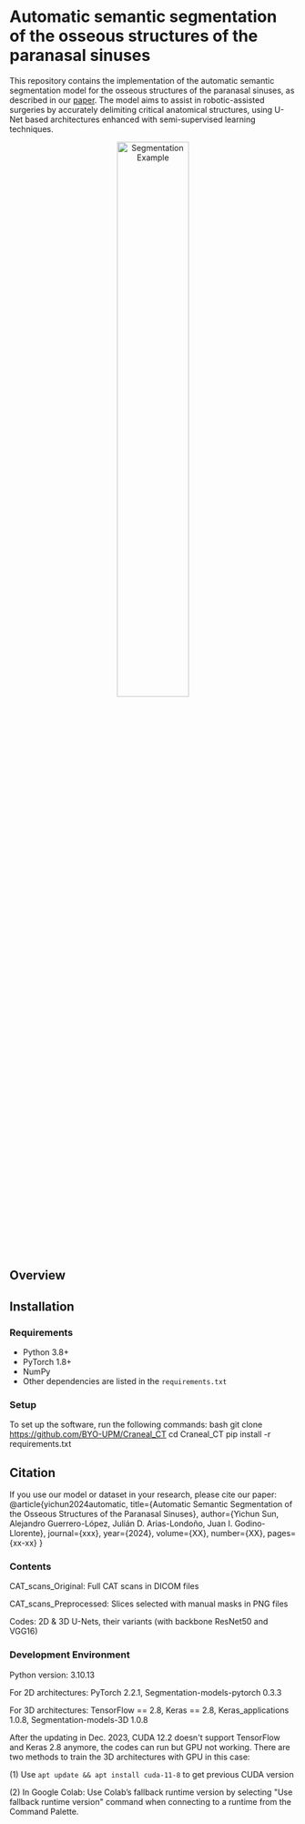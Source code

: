 # Automatic semantic segmentation of the osseous structures of the paranasal sinuses
This repository contains the implementation of the automatic semantic segmentation model for the osseous structures of the paranasal sinuses, as described in our [paper](https://github.com/BYO-UPM/Craneal_CT). The model aims to assist in robotic-assisted surgeries by accurately delimiting critical anatomical structures, using U-Net based architectures enhanced with semi-supervised learning techniques.

<div align="center">
    <img src="https://github.com/BYO-UPM/Craneal_CT/blob/main/Figures/example.gif" width="50%" alt="Segmentation Example">
</div>

## Overview

## Installation

### Requirements
- Python 3.8+
- PyTorch 1.8+
- NumPy
- Other dependencies are listed in the `requirements.txt`

### Setup
To set up the software, run the following commands:
bash
git clone https://github.com/BYO-UPM/Craneal_CT
cd Craneal_CT
pip install -r requirements.txt


## Citation
If you use our model or dataset in your research, please cite our paper:
@article{yichun2024automatic,
  title={Automatic Semantic Segmentation of the Osseous Structures of the Paranasal Sinuses},
  author={Yichun Sun, Alejandro Guerrero-López, Julián D. Arias-Londoño, Juan I. Godino-Llorente},
  journal={xxx},
  year={2024},
  volume={XX},
  number={XX},
  pages={xx-xx}
}


### Contents

CAT_scans_Original: Full CAT scans in DICOM files

CAT_scans_Preprocessed: Slices selected with manual masks in PNG files

Codes: 2D & 3D U-Nets, their variants (with backbone ResNet50 and VGG16)

### Development Environment

Python version: 3.10.13

For 2D architectures: PyTorch 2.2.1, Segmentation-models-pytorch 0.3.3

For 3D architectures: TensorFlow == 2.8, Keras == 2.8, Keras_applications 1.0.8, Segmentation-models-3D 1.0.8

After the updating in Dec. 2023, CUDA 12.2 doesn't support TensorFlow and Keras 2.8 anymore, the codes can run but GPU not working. There are two methods to train the 3D architectures with GPU in this case:

(1) Use `apt update && apt install cuda-11-8` to get previous CUDA version

(2) In Google Colab: Use Colab’s fallback runtime version by selecting "Use fallback runtime version" command when connecting to a runtime from the Command Palette.
